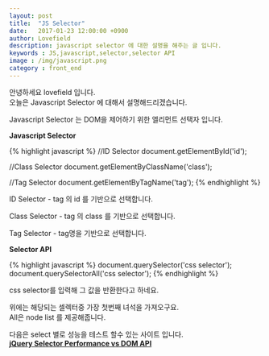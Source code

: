 ```yaml
---
layout: post
title:  "JS Selector"
date:   2017-01-23 12:00:00 +0900
author: Lovefield
description: javascript selector 에 대한 설명을 해주는 글 입니다.
keywords : JS,javascript,selector,selector API
image : /img/javascript.png
category : front_end
---
```


안녕하세요 lovefield 입니다.<br>
오늘은 <span class="blue">Javascript Selector</span> 에 대해서 설명해드리겠습니다.

<span class="blue">Javascript Selector</span> 는 DOM을 제어하기 위한 엘리먼트 선택자 입니다.
<div class="emp40"></div>
<p class="h2"><b>Javascript Selector</b></p>

{% highlight javascript %}
//ID Selector
document.getElementById('id');

//Class Selector
document.getElementByClassName('class');

//Tag Selector
document.getElementByTagName('tag');
{% endhighlight %}

ID Selector - tag 의 id 를 기반으로 선택합니다.

Class Selector - tag 의 class 를 기반으로 선택합니다.

Tag Selector - tag명을 기반으로 선택합니다.

<div class="emp40"></div>
<p class="h2"><b>Selector API</b></p>

{% highlight javascript %}
document.querySelector('css selector');
document.querySelectorAll('css selector');
{% endhighlight %}

css selector를 입력해 그 값을 반환한다고 하네요.

위에는 해당되는 셀렉터중 가장 첫번째 녀석을 가져오구요.<br>
All은 node list 를 제공해줍니다.

다음은 select 별로 성능을 테스트 할수 있는 사이트 입니다.<br>
<a href="http://jsperf.com/jquery-selector-performance-vs-dom-api/4" target="_blank" class="red"><b>jQuery Selector Performance vs DOM API</b></a>